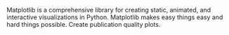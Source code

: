 Matplotlib is a comprehensive library for creating static, animated, and interactive visualizations in Python. Matplotlib makes easy things easy and hard things possible. Create publication quality plots.

